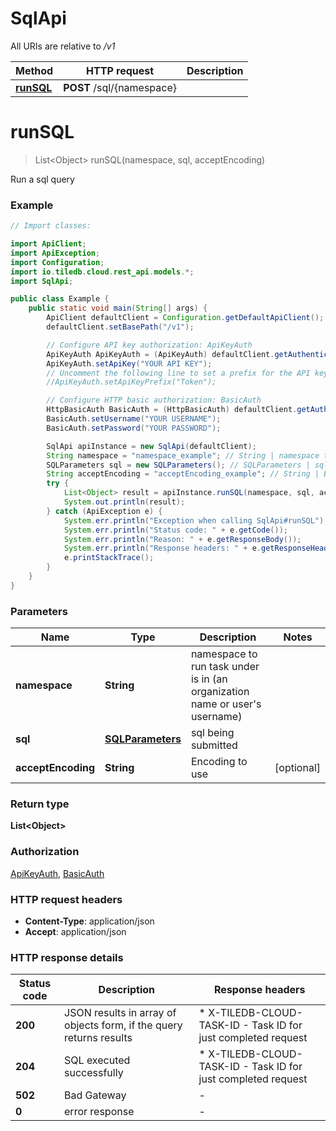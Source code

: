 # SqlApi

All URIs are relative to */v1*

| Method | HTTP request | Description |
|------------- | ------------- | -------------|
| [**runSQL**](SqlApi.md#runSQL) | **POST** /sql/{namespace} |  |


<a name="runSQL"></a>
# **runSQL**
> List&lt;Object&gt; runSQL(namespace, sql, acceptEncoding)



Run a sql query

### Example

```java
// Import classes:

import ApiClient;
import ApiException;
import Configuration;
import io.tiledb.cloud.rest_api.models.*;
import SqlApi;

public class Example {
    public static void main(String[] args) {
        ApiClient defaultClient = Configuration.getDefaultApiClient();
        defaultClient.setBasePath("/v1");

        // Configure API key authorization: ApiKeyAuth
        ApiKeyAuth ApiKeyAuth = (ApiKeyAuth) defaultClient.getAuthentication("ApiKeyAuth");
        ApiKeyAuth.setApiKey("YOUR API KEY");
        // Uncomment the following line to set a prefix for the API key, e.g. "Token" (defaults to null)
        //ApiKeyAuth.setApiKeyPrefix("Token");

        // Configure HTTP basic authorization: BasicAuth
        HttpBasicAuth BasicAuth = (HttpBasicAuth) defaultClient.getAuthentication("BasicAuth");
        BasicAuth.setUsername("YOUR USERNAME");
        BasicAuth.setPassword("YOUR PASSWORD");

        SqlApi apiInstance = new SqlApi(defaultClient);
        String namespace = "namespace_example"; // String | namespace to run task under is in (an organization name or user's username)
        SQLParameters sql = new SQLParameters(); // SQLParameters | sql being submitted
        String acceptEncoding = "acceptEncoding_example"; // String | Encoding to use
        try {
            List<Object> result = apiInstance.runSQL(namespace, sql, acceptEncoding);
            System.out.println(result);
        } catch (ApiException e) {
            System.err.println("Exception when calling SqlApi#runSQL");
            System.err.println("Status code: " + e.getCode());
            System.err.println("Reason: " + e.getResponseBody());
            System.err.println("Response headers: " + e.getResponseHeaders());
            e.printStackTrace();
        }
    }
}
```

### Parameters

| Name | Type | Description  | Notes |
|------------- | ------------- | ------------- | -------------|
| **namespace** | **String**| namespace to run task under is in (an organization name or user&#39;s username) | |
| **sql** | [**SQLParameters**](SQLParameters.md)| sql being submitted | |
| **acceptEncoding** | **String**| Encoding to use | [optional] |

### Return type

**List&lt;Object&gt;**

### Authorization

[ApiKeyAuth](../README.md#ApiKeyAuth), [BasicAuth](../README.md#BasicAuth)

### HTTP request headers

 - **Content-Type**: application/json
 - **Accept**: application/json

### HTTP response details
| Status code | Description | Response headers |
|-------------|-------------|------------------|
| **200** | JSON results in array of objects form, if the query returns results |  * X-TILEDB-CLOUD-TASK-ID - Task ID for just completed request <br>  |
| **204** | SQL executed successfully |  * X-TILEDB-CLOUD-TASK-ID - Task ID for just completed request <br>  |
| **502** | Bad Gateway |  -  |
| **0** | error response |  -  |

